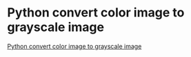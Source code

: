 # Python convert color image to grayscale image
[Python convert color image to grayscale image](https://aiwithcloud.com/2022/09/15/python_convert_color_image_to_grayscale_image/)